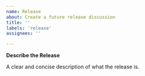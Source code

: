```yaml
---
name: Release
about: Create a future release discussion
title: ''
labels: 'release'
assignees: ''

---
```


**Describe the Release**

A clear and concise description of what the release is.



